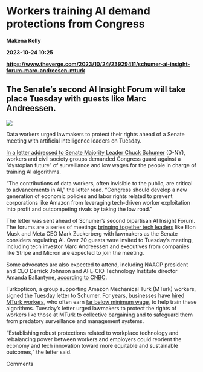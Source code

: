 # Workers training AI demand protections from Congress
**Makena Kelly**

**2023-10-24 10:25**

**https://www.theverge.com/2023/10/24/23929411/schumer-ai-insight-forum-marc-andreesen-mturk**

The Senate’s second AI Insight Forum will take place Tuesday with guests like Marc Andreessen.
----------------------------------------------------------------------------------------------

![](https://cdn.vox-cdn.com/thumbor/oEvSdfz13oVrjw-BTImVKGekhRQ=/0x0:7878x5252/1200x628/filters:focal(3939x2626:3940x2627)/cdn.vox-cdn.com/uploads/chorus_asset/file/25025908/1730500079.jpg)

Data workers urged lawmakers to protect their rights ahead of a Senate meeting with artificial intelligence leaders on Tuesday.

[In a letter addressed to Senate Majority Leader Chuck Schumer](https://cdn.vox-cdn.com/uploads/chorus_asset/file/25025921/AI_Worker_Letter_.pdf) (D-NY), workers and civil society groups demanded Congress guard against a “dystopian future” of surveillance and low wages for the people in charge of training AI algorithms.

“The contributions of data workers, often invisible to the public, are critical to advancements in AI,” the letter read. “Congress should develop a new generation of economic policies and labor rights related to prevent corporations like Amazon from leveraging tech-driven worker exploitation into profit and outcompeting rivals by taking the low road.”

The letter was sent ahead of Schumer’s second bipartisan AI Insight Forum. The forums are a series of meetings [bringing together tech leaders](https://www.theverge.com/2023/9/13/23872478/ai-tech-regulation-leaders-insight-forum) like Elon Musk and Meta CEO Mark Zuckerberg with lawmakers as the Senate considers regulating AI. Over 20 guests were invited to Tuesday’s meeting, including tech investor Marc Andreessen and executives from companies like Stripe and Micron are expected to join the meeting.

Some advocates are also expected to attend, including NAACP president and CEO Derrick Johnson and AFL-CIO Technology Institute director Amanda Ballantyne, [according to CNBC](https://www.cnbc.com/2023/10/23/vcs-andreessen-doerr-among-among-attendees-at-schumers-next-ai-forum.html?taid=6536bbcc1b640e00018bf65c&utm_campaign=trueanthem&utm_medium=social&utm_source=twitter%7Cmain).

Turkopticon, a group supporting Amazon Mechanical Turk (MTurk) workers, signed the Tuesday letter to Schumer. For years, businesses have [hired MTurk workers](https://www.theverge.com/2019/6/12/18661657/amazon-mturk-google-captcha-robot-ai-artificial-intelligence-mechanical-turk-humans), who often earn [far below minimum wage](https://www.nytimes.com/interactive/2019/11/15/nyregion/amazon-mechanical-turk.html), to help train these algorithms. Tuesday’s letter urged lawmakers to protect the rights of workers like those at MTurk to collective bargaining and to safeguard them from predatory surveillance and management systems.

“Establishing robust protections related to workplace technology and rebalancing power between workers and employers could reorient the economy and tech innovation toward more equitable and sustainable outcomes,” the letter said.

Comments